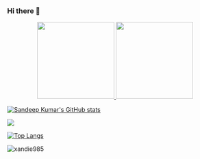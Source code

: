 ### Hi there 👋
<p align="center">
<a href="https://github.com/xandie985">
  <img height="180em" src="https://github-readme-stats.vercel.app/api?username=xandie985&show_icons=true&theme=cobalt"/>
  <img height="180em" src="https://github-readme-streak-stats.herokuapp.com/?user=xandie985&theme=cobalt&show_icons=true"/>
  <!--
  <img height="180em" src="https://github-readme-stats-eight-theta.vercel.app/api/top-langs/?username=xandie985&layout=compact&langs_count=8&theme=algolia"/>
  -->
</a>
</p>


[![Sandeep Kumar's GitHub stats](https://github-readme-stats.vercel.app/api?username=xandie985&show_icons=true&theme=cobalt)](https://github.com/xandie/github-readme-stats)

<img  src="https://github-readme-streak-stats.herokuapp.com/?user=xandie985&theme=cobalt&show_icons=true"/>

[![Top Langs](https://github-readme-stats.vercel.app/api/top-langs/?username=xandie985&layout=compact&theme=cobalt&count_private=true&langs_count=10)](https://github.com/xandie985)

<p align="left"> <img src="https://komarev.com/ghpvc/?username=xandie985&label=Profile%20views&color=ce9927&style=flat" alt="xandie985" /> </p>


<!--
**xandie985/xandie985** is a ✨ _special_ ✨ repository because its `README.md` (this file) appears on your GitHub profile.

Here are some ideas to get you started:

- 🔭 I’m currently working on ...
- 🌱 I’m currently learning ...
- 👯 I’m looking to collaborate on ...
- 🤔 I’m looking for help with ...
- 💬 Ask me about ...
- 📫 How to reach me: ...
- 😄 Pronouns: ...
- ⚡ Fun fact: ...
-->
